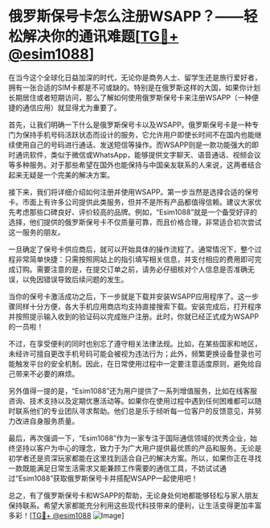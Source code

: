 # 俄罗斯保号卡怎么注册WSAPP？——轻松解决你的通讯难题[[TG💪+ @esim1088](https://t.me/s/esim1088)]

在当今这个全球化日益加深的时代，无论你是商务人士、留学生还是旅行爱好者，拥有一张合适的SIM卡都是不可或缺的。特别是在俄罗斯这样的大国，如果你计划长期居住或者短期访问，那么了解如何使用俄罗斯保号卡来注册WSAPP（一种便捷的通信应用）就显得尤为重要了。

首先，让我们明确一下什么是俄罗斯保号卡以及WSAPP。俄罗斯保号卡是一种专门为保持手机号码活跃状态而设计的服务，它允许用户即使长时间不在国内也能继续使用自己的号码进行通话、发送短信等操作。而WSAPP则是一款功能强大的即时通讯软件，类似于微信或WhatsApp，能够提供文字聊天、语音通话、视频会议等多种服务。对于那些希望在国外也能保持与中国亲友联系的人来说，这两者结合起来无疑是一个完美的解决方案。

接下来，我们将详细介绍如何注册并使用WSAPP。第一步当然是选择合适的保号卡。市面上有许多公司提供此类服务，但并不是所有产品都值得信赖。建议大家优先考虑那些口碑良好、评价较高的品牌。例如，“Esim1088”就是一个备受好评的选择，他们提供的俄罗斯保号卡不仅质量可靠，而且价格合理，非常适合初次尝试这一服务的朋友。

一旦确定了保号卡供应商后，就可以开始具体的操作流程了。通常情况下，整个过程非常简单快捷：只需按照网站上的指引填写相关信息，并支付相应的费用即可完成订购。需要注意的是，在提交订单之前，请务必仔细核对个人信息是否准确无误，以免因错误导致后续问题的发生。

当你的保号卡激活成功之后，下一步就是下载并安装WSAPP应用程序了。这一步骤同样十分方便，各大手机应用商店均支持直接搜索下载。安装完成后，打开程序并按照提示输入收到的验证码以完成账户注册。此时，你就已经正式成为WSAPP的一员啦！

不过，在享受便利的同时也别忘了遵守相关法律法规。比如，在某些国家和地区，未经许可擅自更改手机号码可能会被视为违法行为；此外，频繁更换设备登录也可能触发平台的安全机制。因此，在日常使用过程中一定要注意适度原则，避免给自己带来不必要的麻烦。

另外值得一提的是，“Esim1088”还为用户提供了一系列增值服务，比如在线客服咨询、技术支持以及定期优惠活动等。如果你在使用过程中遇到任何困难都可以随时联系他们的专业团队寻求帮助。他们总是乐于倾听每一位客户的反馈意见，并努力改进自身服务质量。

最后，再次强调一下，“Esim1088”作为一家专注于国际通信领域的优秀企业，始终坚持以客户为中心的理念，致力于为广大用户提供最优质的产品和服务。无论是初学者还是资深玩家都能在这里找到适合自己的解决方案。所以，如果你正在寻找一款既能满足日常生活需求又能兼顾工作需要的通信工具，不妨试试通过“Esim1088”获取俄罗斯保号卡并搭配WSAPP一起使用吧！

总之，有了俄罗斯保号卡和WSAPP的帮助，无论身处何地都能够轻松与家人朋友保持联系。希望大家都能充分利用这些现代科技带来的便利，让生活变得更加丰富多彩！[[TG💪+ @esim1088](https://t.me/s/esim1088) ![Image](https://i.postimg.cc/4NQfJmqS/Snipaste-2025-05-13-00-14-12.png)]